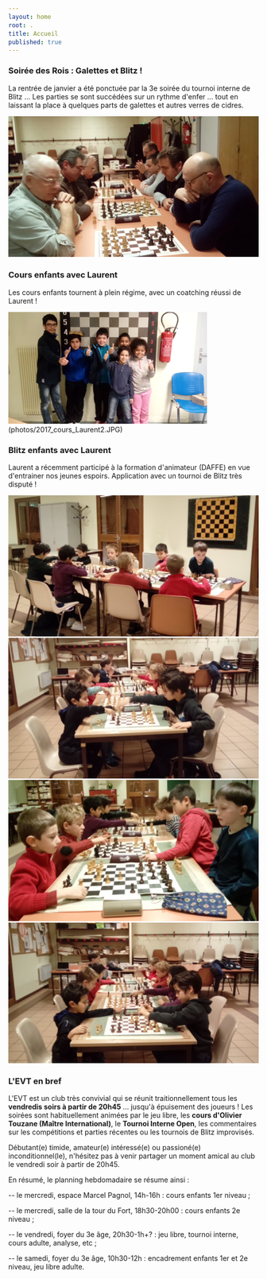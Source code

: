 ```yaml
---
layout: home
root: .
title: Accueil
published: true
---
```



### Soirée des Rois : Galettes et Blitz ! ###

La rentrée de janvier a été ponctuée par la 3e soirée du tournoi interne de Blitz ... Les parties se sont succédées sur un rythme d'enfer ... tout en laissant la place à quelques parts de galettes et autres verres de cidres.

![](photos/2017_Blitz1.JPG)

### Cours enfants avec Laurent ###

Les cours enfants tournent à plein régime, avec un coatching réussi de Laurent !

![](photos/2017_cours_Laurent1.JPG)(photos/2017_cours_Laurent2.JPG)

### Blitz enfants avec Laurent ###

Laurent a récemment participé à la formation d'animateur (DAFFE) en vue d'entrainer nos jeunes espoirs. Application avec un tournoi de Blitz très disputé !

![](photos/2017_blitz_efts1.JPG)![](photos/2017_blitz_efts2.JPG)
![](photos/2017_blitz_efts3.JPG)![](photos/2017_blitz_efts4.JPG)

### L'EVT en bref ###

L'EVT est un club très convivial qui se réunit traitionnellement tous les **vendredis soirs à partir de 20h45** ... jusqu'à épuisement des joueurs ! Les soirées sont habituellement animées par le jeu libre, les **cours d'Olivier Touzane (Maître International)**, le **Tournoi Interne Open**, les commentaires sur les compétitions et parties récentes ou les tournois de Blitz improvisés.

Débutant(e) timide, amateur(e) intéressé(e) ou passioné(e) inconditionnel(le), n'hésitez pas à venir partager un moment amical au club le vendredi soir à partir de 20h45.

En résumé, le planning hebdomadaire se résume ainsi :

-- le mercredi, espace Marcel Pagnol, 14h-16h : cours enfants 1er niveau ;

-- le mercredi, salle de la tour du Fort, 18h30-20h00 : cours enfants 2e niveau ;

-- le vendredi, foyer du 3e âge, 20h30-1h+? : jeu libre, tournoi interne, cours adulte, analyse, etc ;

-- le samedi, foyer du 3e âge, 10h30-12h : encadrement enfants 1er et 2e niveau, jeu libre adulte.
